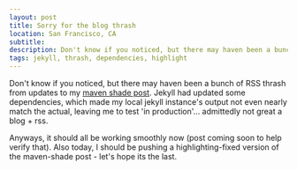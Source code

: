 ```yaml
---
layout: post
title: Sorry for the blog thrash
location: San Francisco, CA
subtitle:
description: Don't know if you noticed, but there may haven been a bunch of RSS thrash from updates to my maven shade post. Jekyll had updated some dependencies
tags: jekyll, thrash, dependencies, highlight
---
```


Don't know if you noticed, but there may haven been a bunch of RSS thrash from updates to my [maven shade post](/2015/08/17/using-maven-shade-to-run-multiple-versions-in-a-jvm.html). Jekyll had updated some dependencies, which made my local jekyll instance's output not even nearly match the actual, leaving me to test 'in production'... admittedly not great a blog + rss.

Anyways, it should all be working smoothly now (post coming soon to help verify that). Also today, I should be pushing a highlighting-fixed version of the maven-shade post - let's hope its the last.
